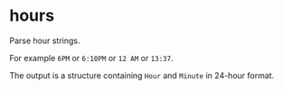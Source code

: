 # hours

Parse hour strings.

For example `6PM` or `6:10PM` or `12 AM` or `13:37`.

The output is a structure containing `Hour` and `Minute` in 24-hour format.
